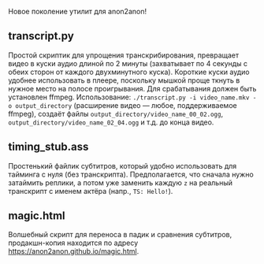 Новое поколение утилит для anon2anon!

## transcript.py

Простой скриптик для упрощения транскрибирования, превращает видео в куски аудио длиной по 2 минуты (захватывает по 4 секунды с обеих сторон от каждого двухминутного куска). Короткие куски аудио удобнее использовать в плеере, поскольку мышкой проще ткнуть в нужное место на полосе проигрывания. Для срабатывания должен быть установлен ffmpeg. Использование: `./transcript.py -i video_name.mkv -o output_directory` (расширение видео — любое, поддерживаемое ffmpeg), создаёт файлы `output_directory/video_name_00_02.ogg`, `output_directory/video_name_02_04.ogg` и т.д. до конца видео.

## timing_stub.ass

Простенький файлик субтитров, который удобно использовать для тайминга с нуля (без транскрипта). Предполагается, что сначала нужно затаймить реплики, а потом уже заменить каждую `z` на реальный транскрипт с именем актёра (напр., `TS: Hello!`).

## magic.html

Волшебный скрипт для переноса в падик и сравнения субтитров, продакшн-копия находится по адресу https://anon2anon.github.io/magic.html.
